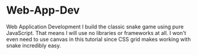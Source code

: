 # Web-App-Dev
Web Application Development
I build the classic snake game using pure JavaScript. That means I will use no libraries or frameworks at all. I won't even need to use canvas in this tutorial since CSS grid makes working with snake incredibly easy.
